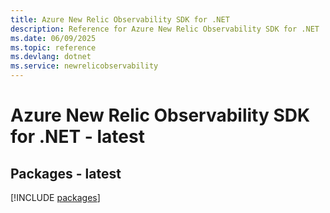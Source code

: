 ```yaml
---
title: Azure New Relic Observability SDK for .NET
description: Reference for Azure New Relic Observability SDK for .NET
ms.date: 06/09/2025
ms.topic: reference
ms.devlang: dotnet
ms.service: newrelicobservability
---
```

# Azure New Relic Observability SDK for .NET - latest
## Packages - latest
[!INCLUDE [packages](new-relic-observability-index.md)]
